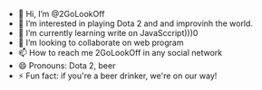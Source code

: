 - 👋 Hi, I’m @2GoLookOff
- 👀 I’m interested in playing Dota 2 and and improvinh the world.
- 🌱 I’m currently learning write on JavaSccript)))0
- 💞️ I’m looking to collaborate on web program
- 📫 How to reach me 2GoLookOff in any social network
- 😄 Pronouns: Dota 2, beer
- ⚡ Fun fact: if you're a beer drinker, we're on our way! 

<!---
2GoLookOff/2GoLookOff is a ✨ special ✨ repository because its `README.md` (this file) appears on your GitHub profile.
You can click the Preview link to take a look at your changes.
--->
